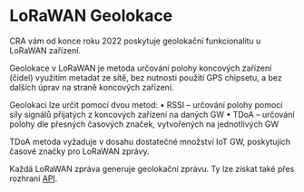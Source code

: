 # LoRaWAN Geolokace

CRA vám od konce roku 2022 poskytuje geolokační funkcionalitu u LoRaWAN zařízení.

Geolokace v LoRaWAN je metoda určování polohy koncových zařízení (čidel) využitím metadat ze sítě, bez nutnosti použití GPS chipsetu, a bez dalších úprav na straně koncových zařízení. 

Geolokaci lze určit pomocí dvou metod:
• RSSI – určování polohy pomocí síly signálů přijatých z koncových zařízení na daných GW
• TDoA – určování polohy dle přesných časových značek, vytvořených na jednotlivých GW

TDoA metoda vyžaduje v dosahu dostatečné množství IoT GW, poskytujích časové značky pro LoRaWAN zprávy.

Každá LoRaWAN zpráva generuje geolokační zprávu. Ty lze získat také přes rozhraní [API](API.md).